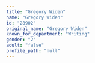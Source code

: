 ```yaml
---
title: "Gregory Widen"
name: "Gregory Widen"
id: "28902"
original_name: "Gregory Widen"
known_for_department: "Writing"
gender: "2"
adult: "false"
profile_path: "null"
---
```


